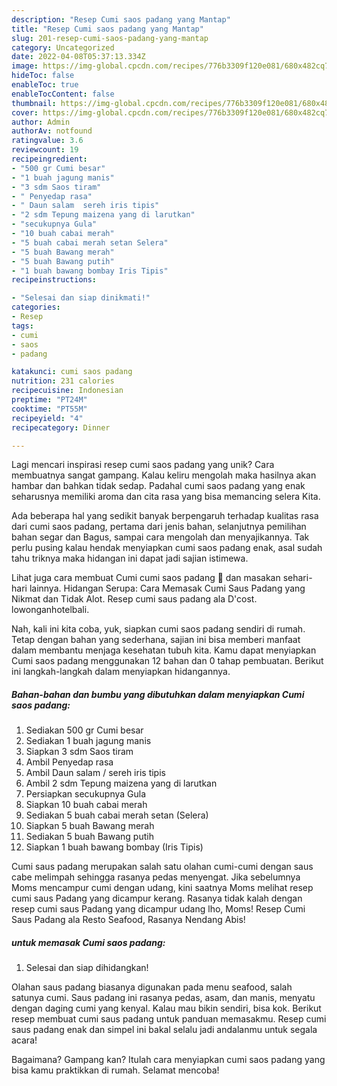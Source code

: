 ```yaml
---
description: "Resep Cumi saos padang yang Mantap"
title: "Resep Cumi saos padang yang Mantap"
slug: 201-resep-cumi-saos-padang-yang-mantap
category: Uncategorized
date: 2022-04-08T05:37:13.334Z
image: https://img-global.cpcdn.com/recipes/776b3309f120e081/680x482cq70/cumi-saos-padang-foto-resep-utama.jpg
hideToc: false
enableToc: true
enableTocContent: false
thumbnail: https://img-global.cpcdn.com/recipes/776b3309f120e081/680x482cq70/cumi-saos-padang-foto-resep-utama.jpg
cover: https://img-global.cpcdn.com/recipes/776b3309f120e081/680x482cq70/cumi-saos-padang-foto-resep-utama.jpg
author: Admin
authorAv: notfound
ratingvalue: 3.6
reviewcount: 19
recipeingredient:
- "500 gr Cumi besar"
- "1 buah jagung manis"
- "3 sdm Saos tiram"
- " Penyedap rasa"
- " Daun salam  sereh iris tipis"
- "2 sdm Tepung maizena yang di larutkan"
- "secukupnya Gula"
- "10 buah cabai merah"
- "5 buah cabai merah setan Selera"
- "5 buah Bawang merah"
- "5 buah Bawang putih"
- "1 buah bawang bombay Iris Tipis"
recipeinstructions:

- "Selesai dan siap dinikmati!"
categories:
- Resep
tags:
- cumi
- saos
- padang

katakunci: cumi saos padang 
nutrition: 231 calories
recipecuisine: Indonesian
preptime: "PT24M"
cooktime: "PT55M"
recipeyield: "4"
recipecategory: Dinner

---
```





Lagi mencari inspirasi resep cumi saos padang yang unik? Cara membuatnya sangat gampang. Kalau keliru mengolah maka hasilnya akan hambar dan bahkan tidak sedap. Padahal cumi saos padang yang enak seharusnya memiliki aroma dan cita rasa yang bisa memancing selera Kita.





Ada beberapa hal yang sedikit banyak berpengaruh terhadap kualitas rasa dari cumi saos padang, pertama dari jenis bahan, selanjutnya pemilihan bahan segar dan Bagus, sampai cara mengolah dan menyajikannya. Tak perlu pusing kalau hendak menyiapkan cumi saos padang enak,      asal sudah tahu triknya maka hidangan ini dapat jadi sajian istimewa.














Lihat juga cara membuat Cumi cumi saos padang 🦑 dan masakan sehari-hari lainnya. Hidangan Serupa: Cara Memasak Cumi Saus Padang yang Nikmat dan Tidak Alot. Resep cumi saus padang ala D&#39;cost. lowonganhotelbali.






Nah, kali ini kita coba, yuk, siapkan cumi saos padang sendiri di rumah. Tetap dengan bahan yang sederhana, sajian ini bisa memberi manfaat dalam membantu menjaga kesehatan tubuh kita. Kamu dapat menyiapkan Cumi saos padang menggunakan 12 bahan dan 0 tahap pembuatan. Berikut ini langkah-langkah dalam menyiapkan hidangannya.

<!--inarticleads1-->

##### Bahan-bahan dan bumbu yang dibutuhkan dalam menyiapkan Cumi saos padang:

1. Sediakan 500 gr Cumi besar
1. Sediakan 1 buah jagung manis
1. Siapkan 3 sdm Saos tiram
1. Ambil  Penyedap rasa
1. Ambil  Daun salam / sereh iris tipis
1. Ambil 2 sdm Tepung maizena yang di larutkan
1. Persiapkan secukupnya Gula
1. Siapkan 10 buah cabai merah
1. Sediakan 5 buah cabai merah setan (Selera)
1. Siapkan 5 buah Bawang merah
1. Sediakan 5 buah Bawang putih
1. Siapkan 1 buah bawang bombay (Iris Tipis)


Cumi saus padang merupakan salah satu olahan cumi-cumi dengan saus cabe melimpah sehingga rasanya pedas menyengat. Jika sebelumnya Moms mencampur cumi dengan udang, kini saatnya Moms melihat resep cumi saus Padang yang dicampur kerang. Rasanya tidak kalah dengan resep cumi saus Padang yang dicampur udang lho, Moms! Resep Cumi Saus Padang ala Resto Seafood, Rasanya Nendang Abis! 

<!--inarticleads2-->

#####  untuk memasak Cumi saos padang:


1. Selesai dan siap dihidangkan!

Olahan saus padang biasanya digunakan pada menu seafood, salah satunya cumi. Saus padang ini rasanya pedas, asam, dan manis, menyatu dengan daging cumi yang kenyal. Kalau mau bikin sendiri, bisa kok. Berikut resep membuat cumi saus padang untuk panduan memasakmu. Resep cumi saus padang enak dan simpel ini bakal selalu jadi andalanmu untuk segala acara! 

Bagaimana? Gampang kan? Itulah cara menyiapkan cumi saos padang yang bisa kamu praktikkan di rumah. Selamat mencoba!
